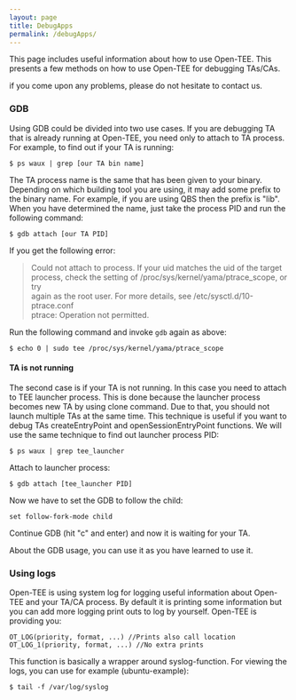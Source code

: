 ```yaml
---
layout: page
title: DebugApps
permalink: /debugApps/
---
```


This page includes useful information about how to use Open-TEE. 
This presents a few methods on how to use Open-TEE for debugging
TAs/CAs. 

if you come upon any problems, please do not hesitate to contact us. 

### GDB
Using GDB could be divided into two use cases. If you are debugging TA
that is already running at Open-TEE, you need only to attach to TA
process. For example, to find out if your TA is running:

~~~
$ ps waux | grep [our TA bin name]
~~~

The TA process name is the same that has been given to your binary.
Depending on which building tool you are using, it may add some prefix
to the binary name. For example, if you are using QBS then the prefix
is "lib". When you have determined the name, just take the process PID and run
the following command: 

~~~
$ gdb attach [our TA PID]
~~~

If you get the following error:

> Could not attach to process.  If your uid matches the uid of the target  
> process, check the setting of /proc/sys/kernel/yama/ptrace_scope, or try  
> again as the root user.  For more details, see /etc/sysctl.d/10-ptrace.conf  
> ptrace: Operation not permitted.  

Run the following command and invoke `gdb` again as above:

    $ echo 0 | sudo tee /proc/sys/kernel/yama/ptrace_scope 


#### TA is not running 
The second case is if your TA is not running. In this case you need to
attach to TEE launcher process. This is done because the launcher
process becomes new TA by using clone command. Due to that, you should not launch multiple
TAs at the same time. This technique is useful if you want to debug
TAs createEntryPoint and openSessionEntryPoint functions. We will use
the same technique to find out launcher process PID:

~~~
$ ps waux | grep tee_launcher
~~~

Attach to launcher process:

~~~
$ gdb attach [tee_launcher PID]
~~~

Now we have to set the GDB to follow the child:

~~~
set follow-fork-mode child
~~~

Continue GDB (hit "c" and enter) and now it is waiting for your TA. 

About the GDB usage, you can use it as you have learned to use it. 

### Using logs
Open-TEE is using system log for logging useful information about
Open-TEE and your TA/CA process. By default it is printing some
information but you can add more logging print outs to log by
yourself. Open-TEE is providing you: 

~~~
OT_LOG(priority, format, ...) //Prints also call location
OT_LOG_1(priority, format, ...) //No extra prints
~~~

This function is basically a wrapper around syslog-function. For
viewing the logs, you can use for example (ubuntu-example):

~~~
$ tail -f /var/log/syslog
~~~
